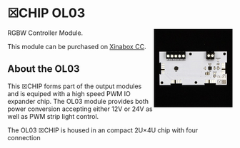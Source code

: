 # ☒CHIP OL03
<img src="extras/OL03 V0.5.1.JPG" width="35%" height="auto" align="right">
RGBW Controller Module.

This module can be purchased on [Xinabox CC](https://xinabox.cc/products/OL03/).

## About the OL03
This ☒CHIP forms part of the output modules and is equiped with a high speed PWM IO expander chip. The OL03 module provides both power conversion accepting either 12V or 24V as well as PWM strip light control.

The OL03 ☒CHIP is housed in an compact 2U×4U chip with four connection 

